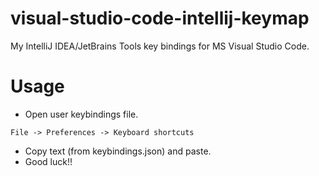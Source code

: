 # visual-studio-code-intellij-keymap
My IntelliJ IDEA/JetBrains Tools key bindings for MS Visual Studio Code.

# Usage
* Open user keybindings file.
```
File -> Preferences -> Keyboard shortcuts
```
* Copy text (from keybindings.json) and paste.
* Good luck!!
